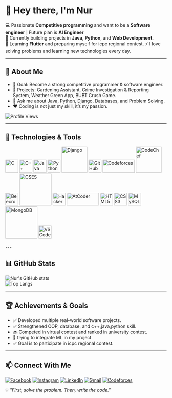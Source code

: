 # 👋 Hey there, I'm **Nur**  

💻 Passionate **Competitive programming** and want to be a **Software engineer** | Future plan is **AI Engineer**  
🌱 Currently building projects in **Java**, **Python**, and **Web Development**.  
🚀 Learning **Flutter** and preparing myself for icpc regional contest.
⚡ I love solving problems and learning new technologies every day.  

---

## 📌 About Me
- 🎯 Goal: Become a strong competitive programmer & software engineer.
- 🔭 Projects: Gardening Assistant, Crime Investigation & Reporting System, Weather Green App, BUBT Crush Game.  
- 💬 Ask me about Java, Python, Django, Databases, and Problem Solving.  
- ❤️ Coding is not just my skill, it’s my passion.

![Profile Views](https://komarev.com/ghpvc/?username=NurShuv0&style=flat-square&color=blue)

---
## 🔧 Technologies & Tools
<p align="left">
  <!-- Programming Languages -->
  <img src="https://upload.wikimedia.org/wikipedia/commons/1/18/C_Programming_Language.svg" alt="C" width="40" height="40"/>
  <img src="https://upload.wikimedia.org/wikipedia/commons/1/18/ISO_C%2B%2B_Logo.svg" alt="C++" width="40" height="40"/>
  <img src="https://upload.wikimedia.org/wikipedia/en/3/30/Java_programming_language_logo.svg" alt="Java" width="40" height="40"/>
  <img src="https://upload.wikimedia.org/wikipedia/commons/c/c3/Python-logo-notext.svg" alt="Python" width="40" height="40"/>

  <!-- Frameworks -->
  <img src="https://static.djangoproject.com/img/logos/django-logo-negative.svg" alt="Django" width="80" height="80"/>

  <!-- Platforms / Tools -->
  <img src="https://upload.wikimedia.org/wikipedia/commons/9/91/Octicons-mark-github.svg" alt="GitHub" width="40" height="40"/>
  <img src="https://sta.codeforces.com/s/58906/images/codeforces-logo-with-telegram.png" alt="Codeforces" width="100" height="40"/>
  <img src="https://cdn.codechef.com/sites/all/themes/abessive/cc-logo.svg" alt="CodeChef" width="80" height="80"/>
  <img src="https://raw.githubusercontent.com/beecrowd/beecrowd-website/main/public/images/beecrowd-logo.png" alt="Beecrowd" width="40" height="40"/>
  <img src="https://cses.fi/logo.png" alt="CSES" width="100" height="100"/>
  <img src="https://upload.wikimedia.org/wikipedia/commons/4/40/HackerRank_Icon-1000px.png" alt="HackerRank" width="40" height="40"/>
  <img src="https://img.atcoder.jp/assets/atcoder.png" alt="AtCoder" width="100" height="40"/>


  <!-- Web -->
  <img src="https://upload.wikimedia.org/wikipedia/commons/6/61/HTML5_logo_and_wordmark.svg" alt="HTML5" width="40" height="40"/>
  <img src="https://upload.wikimedia.org/wikipedia/commons/d/d5/CSS3_logo_and_wordmark.svg" alt="CSS3" width="40" height="40"/>

  <!-- Databases -->
  <img src="https://upload.wikimedia.org/wikipedia/en/d/dd/MySQL_logo.svg" alt="MySQL" width="40" height="40"/>
  <img src="https://upload.wikimedia.org/wikipedia/commons/9/93/MongoDB_Logo.svg" alt="MongoDB" width="100" height="100"/>

  <!-- Editors -->
  <img src="https://upload.wikimedia.org/wikipedia/commons/9/9a/Visual_Studio_Code_1.35_icon.svg" alt="VS Code" width="40" height="40"/>
</p>
---

## 📊 GitHub Stats
![Nur's GitHub stats](https://github-readme-stats.vercel.app/api?username=NurShuv0&show_icons=true&theme=tokyonight)  
![Top Langs](https://github-readme-stats.vercel.app/api/top-langs/?username=NurShuv0&layout=compact&theme=tokyonight)

---

## 🏆 Achievements & Goals
- ✅ Developed multiple real-world software projects.
- ✅ Strengthened OOP, database, and c++,java,python skill.
- 🔜 Competed in virtual contest and ranked in university contest.
- 🎯 trying to integrate ML in my project
- ✅ Goal is to participate in icpc regional contest.

---
## 📫 Connect With Me

[![Facebook](https://img.shields.io/badge/Facebook-1877F2?style=for-the-badge&logo=facebook&logoColor=white)](https://www.facebook.com/nuruddin.shuvo.7)
[![Instagram](https://img.shields.io/badge/Instagram-E4405F?style=for-the-badge&logo=instagram&logoColor=white)](https://www.instagram.com/nur_shuvo99)
[![LinkedIn](https://img.shields.io/badge/LinkedIn-0077B5?style=for-the-badge&logo=linkedin&logoColor=white)](https://www.linkedin.com/in/nur-shuvo-88314933a)
[![Gmail](https://img.shields.io/badge/Gmail-D14836?style=for-the-badge&logo=gmail&logoColor=white)](mailto:nurshuv0.10@gmail.com)
[![Codeforces](https://img.shields.io/badge/Codeforces-1F8ACB?style=for-the-badge&logo=codeforces&logoColor=white)](https://codeforces.com/profile/nur_777x)

💡 *"First, solve the problem. Then, write the code."* 
